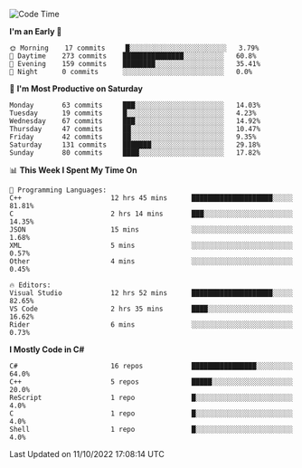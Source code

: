<!--START_SECTION:waka-->
![Code Time](http://img.shields.io/badge/Code%20Time-855%20hrs%2025%20mins-blue)

**I'm an Early 🐤** 

```text
🌞 Morning    17 commits     █░░░░░░░░░░░░░░░░░░░░░░░░   3.79% 
🌆 Daytime    273 commits    ███████████████░░░░░░░░░░   60.8% 
🌃 Evening    159 commits    ████████░░░░░░░░░░░░░░░░░   35.41% 
🌙 Night      0 commits      ░░░░░░░░░░░░░░░░░░░░░░░░░   0.0%

```
📅 **I'm Most Productive on Saturday** 

```text
Monday       63 commits     ███░░░░░░░░░░░░░░░░░░░░░░   14.03% 
Tuesday      19 commits     █░░░░░░░░░░░░░░░░░░░░░░░░   4.23% 
Wednesday    67 commits     ███░░░░░░░░░░░░░░░░░░░░░░   14.92% 
Thursday     47 commits     ██░░░░░░░░░░░░░░░░░░░░░░░   10.47% 
Friday       42 commits     ██░░░░░░░░░░░░░░░░░░░░░░░   9.35% 
Saturday     131 commits    ███████░░░░░░░░░░░░░░░░░░   29.18% 
Sunday       80 commits     ████░░░░░░░░░░░░░░░░░░░░░   17.82%

```


📊 **This Week I Spent My Time On** 

```text
💬 Programming Languages: 
C++                      12 hrs 45 mins      ████████████████████░░░░░   81.81% 
C                        2 hrs 14 mins       ███░░░░░░░░░░░░░░░░░░░░░░   14.35% 
JSON                     15 mins             ░░░░░░░░░░░░░░░░░░░░░░░░░   1.68% 
XML                      5 mins              ░░░░░░░░░░░░░░░░░░░░░░░░░   0.57% 
Other                    4 mins              ░░░░░░░░░░░░░░░░░░░░░░░░░   0.45%

🔥 Editors: 
Visual Studio            12 hrs 52 mins      ████████████████████░░░░░   82.65% 
VS Code                  2 hrs 35 mins       ████░░░░░░░░░░░░░░░░░░░░░   16.62% 
Rider                    6 mins              ░░░░░░░░░░░░░░░░░░░░░░░░░   0.73%

```

**I Mostly Code in C#** 

```text
C#                       16 repos            ████████████████░░░░░░░░░   64.0% 
C++                      5 repos             █████░░░░░░░░░░░░░░░░░░░░   20.0% 
ReScript                 1 repo              █░░░░░░░░░░░░░░░░░░░░░░░░   4.0% 
C                        1 repo              █░░░░░░░░░░░░░░░░░░░░░░░░   4.0% 
Shell                    1 repo              █░░░░░░░░░░░░░░░░░░░░░░░░   4.0%

```



 Last Updated on 11/10/2022 17:08:14 UTC
<!--END_SECTION:waka-->
